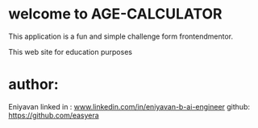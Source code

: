 # welcome to AGE-CALCULATOR

This application is a fun and simple challenge form frontendmentor.

This web site for education purposes

# author:

Eniyavan
linked in : www.linkedin.com/in/eniyavan-b-ai-engineer
github: https://github.com/easyera
